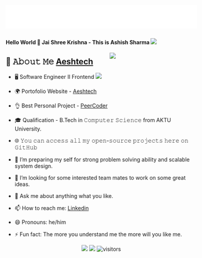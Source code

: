 <h1 align="center">
  <img src="https://raw.githubusercontent.com/Aeshtech/aeshtech/main/name.svg" alt="Frontend Engineer" />
</h1>
<h4> Hello World 👋 Jai Shree Krishna - This is Ashish Sharma <img src="https://media.giphy.com/media/12oufCB0MyZ1Go/giphy.gif" width="50"></h2>
<img align="right" src="https://camo.githubusercontent.com/62da68eb62b1e5f175f7d1f0191dd89a653d7908feb22d37d4a0ab07365d6791/68747470733a2f2f6d656469612e67697068792e636f6d2f6d656469612f4d3967624264396e6244724f5475314d71782f67697068792e676966" width="230" data-canonical-src="https://media.giphy.com/media/M9gbBd9nbDrOTu1Mqx/giphy.gif" style="max-width:100%;">

## :book: 𝙰𝚋𝚘𝚞𝚝 𝙼𝚎 <a href="https://aeshtech.netlify.app/" target="_blank" title="https://starlit-gingersnap-479050.netlify.app/">Aeshtech</a>
- 🖥  Software Engineer II Frontend <img src="https://media.giphy.com/media/WUlplcMpOCEmTGBtBW/giphy.gif" width="30">
- 🌍 Portofolio Website - <a href="https://aeshtech.netlify.app/" target="_blank" title="https://starlit-gingersnap-479050.netlify.app/">Aeshtech</a>
- 👌 Best Personal Project - <a href="https://peercoders.netlify.app/" target="_blank">PeerCoder</a>
- 🎓 Qualification - B.Tech in 𝙲𝚘𝚖𝚙𝚞𝚝𝚎𝚛 𝚂𝚌𝚒𝚎𝚗𝚌𝚎 from AKTU University.
- 🌐 𝚈𝚘𝚞 𝚌𝚊𝚗 𝚊𝚌𝚌𝚎𝚜𝚜 𝚊𝚕𝚕 𝚖𝚢 𝚘𝚙𝚎𝚗-𝚜𝚘𝚞𝚛𝚌𝚎 𝚙𝚛𝚘𝚓𝚎𝚌𝚝𝚜 𝚑𝚎𝚛𝚎 𝚘𝚗 𝙶𝚒𝚝𝙷𝚞𝚋 

- 🌱 I’m preparing my self for strong problem solving ability and scalable system design. 
- 👯 I’m looking for some interested team mates to work on some great ideas.
- 💬 Ask me about anything what you like.
- 📫 How to reach me: <a href="https://linkedin.com/in/aeshtech" target="_blank">Linkedin</a>
- 😄 Pronouns: he/him
- ⚡ Fun fact: The more you understand me the more will you like me.




<div align="center">
  
  [<img src="https://img.shields.io/badge/linkedin-%230077B5.svg?&style=for-the-badge&logo=linkedin&logoColor=white">](http://www.linkedin.com/in/Aeshtech)
  [<img src="https://img.shields.io/badge/Portfolio-%23000000.svg?&style=for-the-badge">](https://Aeshtech.com)
  ![visitors](https://visitor-badge.laobi.icu/badge?page_id=Aeshtech.Aeshtech)
  
</div>
